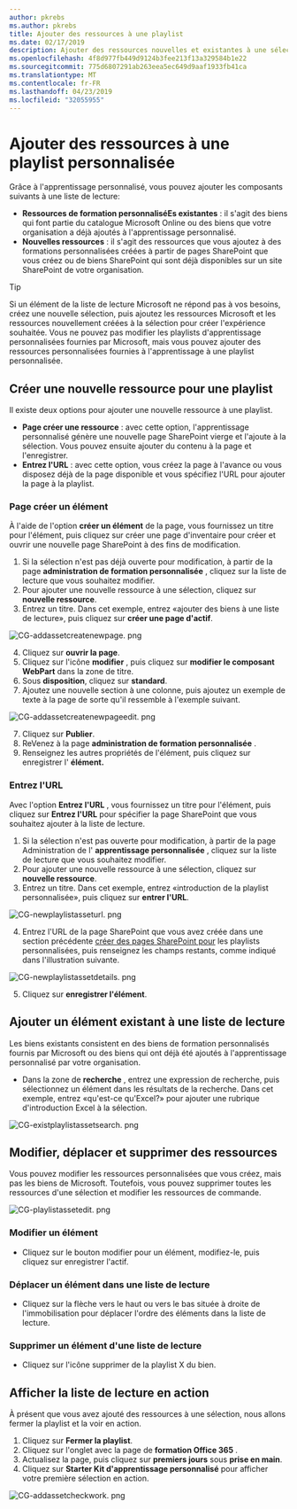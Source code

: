```yaml
---
author: pkrebs
ms.author: pkrebs
title: Ajouter des ressources à une playlist
ms.date: 02/17/2019
description: Ajouter des ressources nouvelles et existantes à une sélection d'apprentissage personnalisée
ms.openlocfilehash: 4f8d977fb449d9124b3fee213f13a329584b1e22
ms.sourcegitcommit: 775d6807291ab263eea5ec649d9aaf1933fb41ca
ms.translationtype: MT
ms.contentlocale: fr-FR
ms.lasthandoff: 04/23/2019
ms.locfileid: "32055955"
---
```

# <a name="add-assets-to-a-custom-playlist"></a>Ajouter des ressources à une playlist personnalisée

Grâce à l'apprentissage personnalisé, vous pouvez ajouter les composants suivants à une liste de lecture:

- **Ressources de formation personnaliséEs existantes** : il s'agit des biens qui font partie du catalogue Microsoft Online ou des biens que votre organisation a déjà ajoutés à l'apprentissage personnalisé.
- **Nouvelles ressources** : il s'agit des ressources que vous ajoutez à des formations personnalisées créées à partir de pages SharePoint que vous créez ou de biens SharePoint qui sont déjà disponibles sur un site SharePoint de votre organisation. 

> [!TIP]
> Si un élément de la liste de lecture Microsoft ne répond pas à vos besoins, créez une nouvelle sélection, puis ajoutez les ressources Microsoft et les ressources nouvellement créées à la sélection pour créer l'expérience souhaitée. Vous ne pouvez pas modifier les playlists d'apprentissage personnalisées fournies par Microsoft, mais vous pouvez ajouter des ressources personnalisées fournies à l'apprentissage à une playlist personnalisée.   

## <a name="create-a-new-asset-for-a-playlist"></a>Créer une nouvelle ressource pour une playlist

Il existe deux options pour ajouter une nouvelle ressource à une playlist.

- **Page créer une ressource** : avec cette option, l'apprentissage personnalisé génère une nouvelle page SharePoint vierge et l'ajoute à la sélection. Vous pouvez ensuite ajouter du contenu à la page et l'enregistrer.  
- **Entrez l'URL** : avec cette option, vous créez la page à l'avance ou vous disposez déjà de la page disponible et vous spécifiez l'URL pour ajouter la page à la playlist.

### <a name="create-asset-page"></a>Page créer un élément 
À l'aide de l'option **créer un élément** de la page, vous fournissez un titre pour l'élément, puis cliquez sur créer une page d'inventaire pour créer et ouvrir une nouvelle page SharePoint à des fins de modification. 

1.  Si la sélection n'est pas déjà ouverte pour modification, à partir de la page **administration de formation personnalisée** , cliquez sur la liste de lecture que vous souhaitez modifier. 
2. Pour ajouter une nouvelle ressource à une sélection, cliquez sur **nouvelle ressource**. 
3. Entrez un titre. Dans cet exemple, entrez «ajouter des biens à une liste de lecture», puis cliquez sur **créer une page d'actif**.

![CG-addassetcreatenewpage. png](media/cg-addassetcreatenewpage.png)

4. Cliquez sur **ouvrir la page**.
5. Cliquez sur l'icône **modifier** , puis cliquez sur **modifier le composant WebPart** dans la zone de titre.
6. Sous **disposition**, cliquez sur **standard**. 
7. Ajoutez une nouvelle section à une colonne, puis ajoutez un exemple de texte à la page de sorte qu'il ressemble à l'exemple suivant. 

![CG-addassetcreatenewpageedit. png](media/cg-addassetcreatenewpageedit.png)

7. Cliquez sur **Publier**.
8. ReVenez à la page **administration de formation personnalisée** . 
9. Renseignez les autres propriétés de l'élément, puis cliquez sur enregistrer l' **élément.**

### <a name="enter-the-url"></a>Entrez l'URL
Avec l'option **Entrez l'URL** , vous fournissez un titre pour l'élément, puis cliquez sur **Entrez l'URL** pour spécifier la page SharePoint que vous souhaitez ajouter à la liste de lecture. 

1.  Si la sélection n'est pas ouverte pour modification, à partir de la page Administration de l' **apprentissage personnalisée** , cliquez sur la liste de lecture que vous souhaitez modifier. 
2. Pour ajouter une nouvelle ressource à une sélection, cliquez sur **nouvelle ressource**. 
3. Entrez un titre. Dans cet exemple, entrez «introduction de la playlist personnalisée», puis cliquez sur **entrer l'URL**. 

![CG-newplaylistasseturl. png](media/cg-newplaylistasseturl.png)

4. Entrez l'URL de la page SharePoint que vous avez créée dans une section précédente [créer des pages SharePoint pour](custom_createnewpage.md) les playlists personnalisées, puis renseignez les champs restants, comme indiqué dans l'illustration suivante.

![CG-newplaylistassetdetails. png](media/cg-newplaylistassetdetails.png)

5. Cliquez sur **enregistrer l'élément**. 

## <a name="add-an-existing-asset-to-a-playlist"></a>Ajouter un élément existant à une liste de lecture

Les biens existants consistent en des biens de formation personnalisés fournis par Microsoft ou des biens qui ont déjà été ajoutés à l'apprentissage personnalisé par votre organisation. 

- Dans la zone de **recherche** , entrez une expression de recherche, puis sélectionnez un élément dans les résultats de la recherche. Dans cet exemple, entrez «qu'est-ce qu'Excel?» pour ajouter une rubrique d'introduction Excel à la sélection.

![CG-existplaylistassetsearch. png](media/cg-existplaylistassetsearch.png)

## <a name="edit-move-and-delete-assets"></a>Modifier, déplacer et supprimer des ressources
Vous pouvez modifier les ressources personnalisées que vous créez, mais pas les biens de Microsoft. Toutefois, vous pouvez supprimer toutes les ressources d'une sélection et modifier les ressources de commande. 

![CG-playlistassetedit. png](media/cg-playlistassetedit.png)

### <a name="edit-an-asset"></a>Modifier un élément
- Cliquez sur le bouton modifier pour un élément, modifiez-le, puis cliquez sur enregistrer l'actif. 

### <a name="move-an-asset-in-a-playlist"></a>Déplacer un élément dans une liste de lecture
- Cliquez sur la flèche vers le haut ou vers le bas située à droite de l'immobilisation pour déplacer l'ordre des éléments dans la liste de lecture.

### <a name="remove-an-asset-from-a-playlist"></a>Supprimer un élément d'une liste de lecture
- Cliquez sur l'icône supprimer de la playlist X du bien. 

## <a name="view-the-playlist-in-action"></a>Afficher la liste de lecture en action
À présent que vous avez ajouté des ressources à une sélection, nous allons fermer la playlist et la voir en action. 

1. Cliquez sur **Fermer la playlist**.
2. Cliquez sur l'onglet avec la page de **formation Office 365** .
3. Actualisez la page, puis cliquez sur **premiers jours** sous **prise en main**.
4. Cliquez sur **Starter Kit d'apprentissage personnalisé** pour afficher votre première sélection en action. 

![CG-addassetcheckwork. png](media/cg-addassetcheckwork.png)